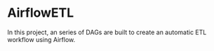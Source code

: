 # AirflowETL

In this project, an series of DAGs are built to create an automatic ETL workflow using Airflow.
